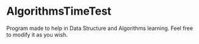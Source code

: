 # AlgorithmsTimeTest
Program made to help in Data Structure and Algorithms learning. Feel free to modify it as you wish.
